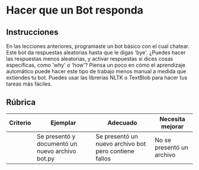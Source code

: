 # Hacer que un Bot responda

## Instrucciones

En las lecciones anteriores, programaste un bot básico con el cual chatear. Este bot da respuestas aleatorias hasta que le digas 'bye'. ¿Puedes hacer las respuestas menos aleatorias, y activar respuestas si dices cosas específicas, como 'why' o 'how'? Piensa un poco en cómo el aprendizaje automático puede hacer este tipo de trabajo menos manual a medida que extiendes tu bot. Puedes usar las librerías NLTK o TextBlob para hacer tus tareas más fáciles.

## Rúbrica

| Criterio | Ejemplar                                     | Adecuado                                         | Necesita mejorar       |
| -------- | --------------------------------------------- | ------------------------------------------------ | ----------------------- |
|          | Se presentó y documentó un nuevo archivo bot.py | Se presentó un nuevo archivo bot pero contiene fallos | No se presentó un archivo |